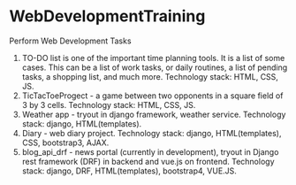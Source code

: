 # WebDevelopmentTraining
Perform Web Development Tasks
1. TO-DO list  is one of the important time planning tools. It is a list of some cases. This can be a list of work tasks, or daily routines, a list of pending tasks, a shopping list, and much more. Technology stack: HTML, CSS, JS.
2. TicTacToeProgect - a game between two opponents in a square field of 3 by 3 cells. Technology stack: HTML, CSS, JS.
3. Weather app - tryout in django framework, weather service. Technology stack: django, HTML(templates).
4. Diary - web diary project. Technology stack: django, HTML(templates), CSS, bootstrap3, AJAX.
5. blog_api_drf - news portal (currently in development), tryout in Django rest framework (DRF) in backend and vue.js on frontend. Technology stack: django, DRF, HTML(templates), bootstrap4, VUE.JS.
